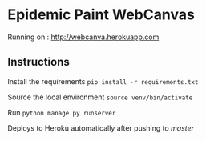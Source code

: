 # Epidemic Paint WebCanvas

Running on : http://webcanva.herokuapp.com

## Instructions
Install the requirements
`pip install -r requirements.txt`

Source the local environment
`source venv/bin/activate`

Run
`python manage.py runserver`

Deploys to Heroku automatically after pushing to *master*
